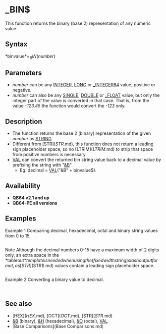 # _BIN$

This function returns the binary (base 2) representation of any numeric value.

  

## Syntax

*binvalue$* = _BIN$(*number*)
  

## Parameters

* *number* can be any [INTEGER](INTEGER.md), [LONG](LONG.md) or [_INTEGER64](_INTEGER64.md) value, positive or negative.
* *number* can also be any [SINGLE](SINGLE.md), [DOUBLE](DOUBLE.md) or [_FLOAT](_FLOAT.md) value, but only the integer part of the value is converted in that case. That is, from the value *-123.45* the function would convert the *-123* only.

  

## Description

* The function returns the base 2 (binary) representation of the given *number* as [STRING](STRING.md).
* Different from [STR$](STR$.md), this function does not return a leading sign placeholder space, so no [LTRIM$](LTRIM$.md) to strip that space from positive numbers is necessary.
* [VAL](VAL.md) can convert the returned bin string value back to a decimal value by prefixing the string with "[&B](&B.md)".
	+ Eg. decimal = [VAL](VAL.md)("&B" + binvalue$).

  

## Availability

* **QB64 v2.1 and up**
* **QB64-PE all versions**

  

## Examples

Example 1
Comparing decimal, hexadecimal, octal and binary string values from 0 to 15.

``` tabletop$ = " Decimal | Hexadecimal | Octal | Binary " tablesep$ = "---------+-------------+-------+--------" tableout$ = "  \ \    |      \\     |   \\  |  \  \  " 'the PRINT USING template  [LOCATE](LOCATE.md) 2, 10: [PRINT](PRINT.md) tabletop$ [LOCATE](LOCATE.md) 3, 10: [PRINT](PRINT.md) tablesep$ [FOR](FOR.md) n% = 0 [TO](TO.md) 15     [LOCATE](LOCATE.md) 4 + n%, 10: [PRINT USING](PRINT USING.md) tableout$; [STR$](STR$.md)(n%); [HEX$](HEX$.md)(n%); [OCT$](OCT$.md)(n%); _BIN$(n%) [NEXT](NEXT.md) n%  
```

Note
Although the decimal numbers 0-15 have a maximum width of 2 digits only, an extra space in the *tableout$* template is needed when using the (fixed width string) slash output format, as [STR$](STR$.md) values contain a leading sign placeholder space.

```           Decimal | Hexadecimal | Octal | Binary          ---------+-------------+-------+--------             0     |      0      |   0   |  0             1     |      1      |   1   |  1             2     |      2      |   2   |  10             3     |      3      |   3   |  11             4     |      4      |   4   |  100             5     |      5      |   5   |  101             6     |      6      |   6   |  110             7     |      7      |   7   |  111             8     |      8      |   10  |  1000             9     |      9      |   11  |  1001             10    |      A      |   12  |  1010             11    |      B      |   13  |  1011             12    |      C      |   14  |  1100             13    |      D      |   15  |  1101             14    |      E      |   16  |  1110             15    |      F      |   17  |  1111  
```

  

Example 2
Converting a binary value to decimal.

``` binvalue$ = _BIN$(255) [PRINT](PRINT.md) "Bin: "; binvalue$ [PRINT](PRINT.md) "Converting Bin value to Decimal:"; [VAL](VAL.md)("&B" + binvalue$)  
```

``` Bin: 11111111 Converting Bin value to Decimal: 255  
```

  

## See also

* [HEX$](HEX$.md), [OCT$](OCT$.md), [STR$](STR$.md)
* [&B](&B.md) (binary), [&H](&H.md) (hexadecimal), [&O](&O.md) (octal), [VAL](VAL.md)
* [Base Comparisons](Base Comparisons.md)

  
